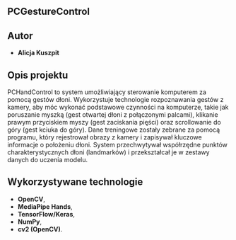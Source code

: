 ## PCGestureControl

## Autor

- **Alicja Kuszpit**  

## Opis projektu 

PCHandControl to system umożliwiający sterowanie komputerem za pomocą gestów dłoni. Wykorzystuje technologie rozpoznawania gestów z kamery, aby móc wykonać podstawowe
czynności na komputerze, takie jak poruszanie myszką (gest otwartej dłoni z połączonymi palcami), klikanie prawym przyciskiem myszy (gest zaciskania pięści) oraz scrollowanie
do góry (gest kciuka do góry). Dane treningowe zostały zebrane za pomocą programu, który rejestrował obrazy z kamery i zapisywał kluczowe informacje o położeniu dłoni.
System przechwytywał współrzędne punktów charakterystycznych dłoni (landmarków) i przekształcał je w zestawy danych do uczenia modelu.

## Wykorzystywane technologie

- **OpenCV**,
- **MediaPipe Hands**,
- **TensorFlow/Keras**,
- **NumPy**,
- **cv2 (OpenCV)**.
